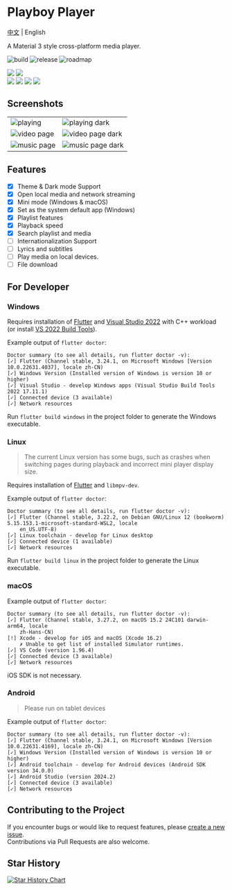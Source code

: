 # Playboy Player

[中文](./README.md) | English

A Material 3 style cross-platform media player.

![build](https://img.shields.io/github/actions/workflow/status/Playboy-Player/Playboy/build.yml?style=for-the-badge) 
![release](https://img.shields.io/badge/beta-2025.2-blue?link=https://github.com/Playboy-Player/Playboy/release&style=for-the-badge) ![roadmap](https://img.shields.io/badge/loadmap-grey?link=https://github.com/orgs/Playboy-Player/projects/3&style=for-the-badge)

![](https://m3-markdown-badges.vercel.app/stars/7/2/Playboy-Player/Playboy)
![](https://m3-markdown-badges.vercel.app/issues/1/2/Playboy-Player/Playboy)  
![](https://ziadoua.github.io/m3-Markdown-Badges/badges/Windows/windows3.svg)
![](https://ziadoua.github.io/m3-Markdown-Badges/badges/Linux/linux3.svg)
![](https://ziadoua.github.io/m3-Markdown-Badges/badges/macOS/macos3.svg)
![](https://ziadoua.github.io/m3-Markdown-Badges/badges/Android/android3.svg)

## Screenshots

<table>
  <tr>
    <td>
      <img src='./screenshots/screenshot4.png' alt="playing">
    </td>
    <td>
      <img src='./screenshots/screenshot1.png' alt="playing dark">
    </td>
  </tr>
  <tr>
    <td>
      <img src='./screenshots/screenshot5.png' alt="video page">
    </td>
    <td>
      <img src='./screenshots/screenshot2.png' alt="video page dark">
    </td>
  </tr>
  <tr>
    <td>
      <img src='./screenshots/screenshot6.png' alt="music page">
    </td>
    <td>
      <img src='./screenshots/screenshot3.png' alt="music page dark">
    </td>
  </tr>
</table>

## Features

- [x] Theme & Dark mode Support
- [x] Open local media and network streaming
- [x] Mini mode (Windows & macOS)
- [x] Set as the system default app (Windows)
- [x] Playlist features
- [x] Playback speed
- [x] Search playlist and media
- [ ] Internationalization Support
- [ ] Lyrics and subtitles
- [ ] Play media on local devices.
- [ ] File download

## For Developer

### Windows 

Requires installation of [Flutter](https://docs.flutter.dev/get-started/install/windows/desktop?tab=vscode) and [Visual Studio 2022](https://visualstudio.microsoft.com/zh-hans/downloads/) with C++ workload (or install [VS 2022 Build Tools](https://aka.ms/vs/17/release/vs_BuildTools.exe)).

Example output of `flutter doctor`:

```
Doctor summary (to see all details, run flutter doctor -v):
[✓] Flutter (Channel stable, 3.24.1, on Microsoft Windows [Version 10.0.22631.4037], locale zh-CN)
[✓] Windows Version (Installed version of Windows is version 10 or higher)
[✓] Visual Studio - develop Windows apps (Visual Studio Build Tools 2022 17.11.1)
[✓] Connected device (3 available)
[✓] Network resources
```

Run `flutter build windows` in the project folder to generate the Windows executable.

### Linux

> The current Linux version has some bugs, such as crashes when switching pages during playback and incorrect mini player display size.

Requires installation of [Flutter](https://docs.flutter.dev/get-started/install/linux) and `libmpv-dev`.

Example output of `flutter doctor`:

```
Doctor summary (to see all details, run flutter doctor -v):
[✓] Flutter (Channel stable, 3.22.2, on Debian GNU/Linux 12 (bookworm) 5.15.153.1-microsoft-standard-WSL2, locale
    en_US.UTF-8)
[✓] Linux toolchain - develop for Linux desktop
[✓] Connected device (1 available)
[✓] Network resources 
```

Run `flutter build linux` in the project folder to generate the Linux executable.

### macOS

Example output of `flutter doctor`:

```
Doctor summary (to see all details, run flutter doctor -v):
[✓] Flutter (Channel stable, 3.27.2, on macOS 15.2 24C101 darwin-arm64, locale
    zh-Hans-CN)
[!] Xcode - develop for iOS and macOS (Xcode 16.2)
    ✗ Unable to get list of installed Simulator runtimes.
[✓] VS Code (version 1.96.4)
[✓] Connected device (3 available)
[✓] Network resources
```

iOS SDK is not necessary.

### Android

> Please run on tablet devices

Example output of `flutter doctor`:

```
Doctor summary (to see all details, run flutter doctor -v):
[✓] Flutter (Channel stable, 3.24.1, on Microsoft Windows [Version 10.0.22631.4169], locale zh-CN)
[✓] Windows Version (Installed version of Windows is version 10 or higher)
[✓] Android toolchain - develop for Android devices (Android SDK version 34.0.0)
[✓] Android Studio (version 2024.2)
[✓] Connected device (3 available)
[✓] Network resources
```

## Contributing to the Project

If you encounter bugs or would like to request features, please [create a new issue](https://github.com/Playboy-Player/Playboy/issues/new).  
Contributions via Pull Requests are also welcome.

## Star History

[![Star History Chart](https://api.star-history.com/svg?repos=Playboy-Player/Playboy&type=Date)](https://star-history.com/#Playboy-Player/Playboy&Date)